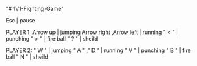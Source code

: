"# 1V1-Fighting-Game"

Esc | pause

PLAYER 1: Arrow up | jumping Arrow right ,Arrow left | running " < " | punching " > " | fire ball " ? " | sheild

PLAYER 2: " W " | jumping " A " ," D " | running " V " | punching " B " | fire ball " N " | sheild
